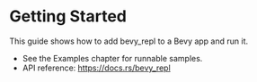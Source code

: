 # Getting Started

This guide shows how to add bevy_repl to a Bevy app and run it.

- See the Examples chapter for runnable samples.
- API reference: https://docs.rs/bevy_repl
